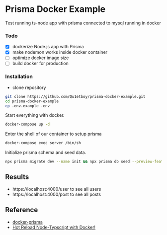 # Prisma Docker Example

Test running ts-node app with prisma connected to mysql running in docker

### Todo

- [x] dockerize Node.js app with Prisma
- [x] make nodemon works inside docker container
- [ ] optimize docker image size
- [ ] build docker for production

### Installation

- clone repository

```bash
git clone https://github.com/Qu1etboy/prisma-docker-example.git
cd prisma-docker-example
cp .env.example .env
```

Start everything with docker.

```bash
docker-compose up -d
```

Enter the shell of our container to setup prisma

```bash
docker-compose exec server /bin/sh
```

Initialize prisma schema and seed data.

```bash
npx prisma migrate dev --name init && npx prisma db seed --preview-feature
```

## Results

- https://localhost:4000/user to see all users
- https://localhost:4000/post to see all posts

## Reference

- [docker-prisma](https://gordonmes.dev/docker-prisma/)
- [Hot Reload Node-Typscript with Docker!](https://medium.com/@kartikio/setup-node-ts-local-development-environment-with-docker-and-hot-reloading-922db9016119)
